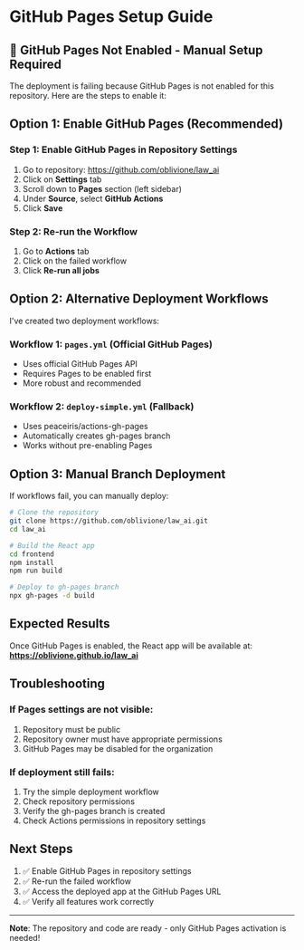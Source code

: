 # GitHub Pages Setup Guide

## 🚨 GitHub Pages Not Enabled - Manual Setup Required

The deployment is failing because GitHub Pages is not enabled for this repository. Here are the steps to enable it:

## Option 1: Enable GitHub Pages (Recommended)

### Step 1: Enable GitHub Pages in Repository Settings
1. Go to repository: https://github.com/oblivione/law_ai
2. Click on **Settings** tab
3. Scroll down to **Pages** section (left sidebar)
4. Under **Source**, select **GitHub Actions**
5. Click **Save**

### Step 2: Re-run the Workflow
1. Go to **Actions** tab
2. Click on the failed workflow
3. Click **Re-run all jobs**

## Option 2: Alternative Deployment Workflows

I've created two deployment workflows:

### Workflow 1: `pages.yml` (Official GitHub Pages)
- Uses official GitHub Pages API
- Requires Pages to be enabled first
- More robust and recommended

### Workflow 2: `deploy-simple.yml` (Fallback)
- Uses peaceiris/actions-gh-pages
- Automatically creates gh-pages branch
- Works without pre-enabling Pages

## Option 3: Manual Branch Deployment

If workflows fail, you can manually deploy:

```bash
# Clone the repository
git clone https://github.com/oblivione/law_ai.git
cd law_ai

# Build the React app
cd frontend
npm install
npm run build

# Deploy to gh-pages branch
npx gh-pages -d build
```

## Expected Results

Once GitHub Pages is enabled, the React app will be available at:
**https://oblivione.github.io/law_ai**

## Troubleshooting

### If Pages settings are not visible:
1. Repository must be public
2. Repository owner must have appropriate permissions
3. GitHub Pages may be disabled for the organization

### If deployment still fails:
1. Try the simple deployment workflow
2. Check repository permissions
3. Verify the gh-pages branch is created
4. Check Actions permissions in repository settings

## Next Steps

1. ✅ Enable GitHub Pages in repository settings
2. ✅ Re-run the failed workflow
3. ✅ Access the deployed app at the GitHub Pages URL
4. ✅ Verify all features work correctly

---

**Note**: The repository and code are ready - only GitHub Pages activation is needed!
